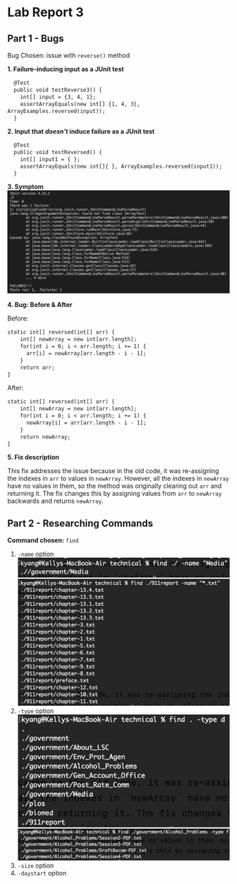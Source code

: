 # Lab Report 3
## Part 1 - Bugs
Bug Chosen: issue with `reverse()` method

**1. Failure-inducing input as a JUnit test**
```
  @Test
  public void testReverse3() {
    int[] input = {3, 4, 1};
    assertArrayEquals(new int[] {1, 4, 3}, ArrayExamples.reversed(input));
  }
```
**2. Input that *doesn't* induce failure as a JUnit test**
```
  @Test
  public void testReversed() {
    int[] input1 = { };
    assertArrayEquals(new int[]{ }, ArrayExamples.reversed(input1));
  }
```
**3. Symptom**
![Bug symptom](lab3Images/lab3JUnit.png)

**4. Bug: Before & After**

  Before:
  ```
  static int[] reversed(int[] arr) {
      int[] newArray = new int[arr.length];
      for(int i = 0; i < arr.length; i += 1) {
        arr[i] = newArray[arr.length - i - 1];
      }
      return arr;
  }
  ```
  After:
  ```
  static int[] reversed(int[] arr) {
      int[] newArray = new int[arr.length];
      for(int i = 0; i < arr.length; i += 1) {
        newArray[i] = arr[arr.length - i - 1];
      }
      return newArray;
  }
  ```
**5. Fix description**

This fix addresses the issue because in the old code, it was re-assigning the indexes in `arr` to values in `newArray`. However, all the indexes in `newArray` have no values in them, so the method was originally clearing out `arr` and returning it. The fix changes this by assigning values from `arr` to `newArray` backwards and returns `newArray`. 

## Part 2 - Researching Commands
**Command chosen:** `find`

1. `-name` option
   ![find with -name 1](lab3Images/findName1.png)
   ![find with -name 2](lab3Images/findName2.png)
3. `-type` option
   ![find with -type 1](lab3Images/findType1.png)
   ![find with -type 2](lab3Images/findType2.png)
5. `-size` option
6. `-daystart` option

